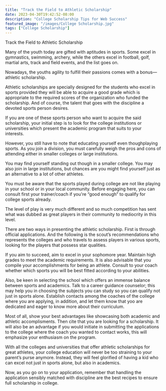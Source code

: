 ```yaml
---
title: "Track the Field to Athletic Scholarship"
date: 2023-04-30T19:42:52-08:00
description: "College Scholarship Tips for Web Success"
featured_image: "/images/College Scholarship.jpg"
tags: ["College Scholarship"]
---
```


Track the Field to Athletic Scholarship


Many of the youth today are gifted with aptitudes in sports. Some excel in gymnastics, swimming, archery, while the others excel in football, golf, martial arts, track and field events, and the list goes on.

Nowadays, the youths agility to fulfill their passions comes with a bonus—athletic scholarship. 

Athletic scholarships are specially designed for the students who excel in sports provided they will be able to acquire a good grade which is appropriate to the required scores of the organization who funded the scholarship. And of course, the talent that goes with the discipline a devoted sports person desires.
 
If you are one of these sports person who want to acquire the said scholarship, your initial step is to look for the college institutions or universities which present the academic program that suits to your interests. 

However, you still have to note that educating yourself even thoughplaying sports. As you join a division, you must carefully weigh the pros and cons of attending either in smaller colleges or large institutions. 

You may find yourself standing out though in a smaller college. You may also join in large institutions, but chances are you might find yourself just as an alternative to a lot of other athletes.

You must be aware that the sports played during college are not like playing in your school or in your local community.  Before engaging here, you can consult first your trainer/coach if you're “good enough” to qualify for college sports already. 

The level of play is very much different and so much competition has sent what was dubbed as great players in their community to mediocrity in this level. 

There are two ways in presenting the athletic scholarship. First is through official applications. And the following is the scout’s recommendations who represents the colleges and who travels to assess players in various sports, looking for the players that possess star qualities.

If you aim to succeed, aim to excel in your sophomore year. Maintain high grades to meet the academic requirements. It is also advisable that you compile your accomplishments for being an athlete. Consult to your coach whether which sports you will be best fitted according to your abilities.  

Also, be keen in selecting the school which offers an immense balance between sports and academics. Talk to a career guidance counselor; this may help you in choosing the subjects you can study so you can qualify not just in sports alone. Establish contacts among the coaches of the college where you are applying, in addition, and let them know that yoo are dedicated and eager to know more about their curriculum.

Most of all, show your best advantages like showcasing both academic and athletic accomplisments. Then cite that you are looking for a scholarship. It will also be an advantage if you would initiate in submitting the applications to the college where the coach you wanted to contact works, this will emphasize your enthusiasm on the program.

With all the colleges and universities that offer athletic scholarships for great athletes, your college education will never be too straining to your parent’s purse anymore. Instead, they will feel glorified of having a kid who can excel not just in sports alone, but also in academics. 

Now, as you go on to your application, remember that handling the application sensibly matched with discipline are the best recipes to ensure full scholarship in college.







